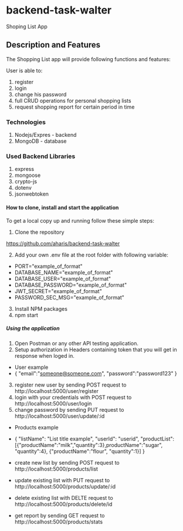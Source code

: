 # backend-task-walter

Shoping List App
## Description and Features

The Shopping List app will provide following functions and features:

User is able to:

1. register
2. login
3. change his password
4. full CRUD operations for personal shopping lists
5. request shopping report for certain period in time

### Technologies

1.  Nodejs/Expres - backend
2.  MongoDB - database

### Used Backend Libraries

1. express
2. mongoose
3. crypto-js
4. dotenv
5. jsonwebtoken

#### How to clone, install and start the application

To get a local copy up and running follow these simple steps:

1. Clone the repository

https://github.com/aharis/backend-task-walter

2. Add your own .env file at the root folder with following variable:

- PORT="example_of_format" 
- DATABASE_NAME="example_of_format" 
- DATABASE_USER="example_of_format" 
- DATABASE_PASSWORD="example_of_format" 
- JWT_SECRET="example_of_format" 
- PASSWORD_SEC_MSG="example_of_format" 

3. Install NPM packages
4. npm start

##### Using the application

 1. Open Postman or any other API testing application.
 2. Setup authorization in Headers containing token that you will get in response when loged in.
- User example
- { "email":"someone@someone.com", "password":"password123" }

3. register new user by sending POST request to http://localhost:5000/user/register
4. login with your credentials with POST request to http://localhost:5000/user/login
5. change password by sending PUT request to http://localhost:5000/user/update/:id

- Products example
- { "listName": "List title example", "userId": "userid", "productList": [{"productName":"milk","quantity":3},productName":"sugar", "quantity":4}, {"productName":"flour", "quantity":1}] }

- create new list by sending POST request to http://localhost:5000/products/list
- update existing list with PUT request to http://localhost:5000/products/update/:id
- delete existing list with DELTE request to http://localhost:5000/products/delete/id
- get report by sending GET request to http://localhost:5000/products/stats
